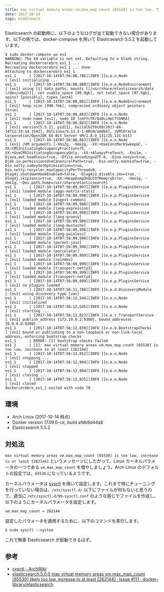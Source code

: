 ```yaml
---
title: max virtual memory areas vm.max_map_count [65530] is too low. で Elasticsearch が起動しないとき
date: 2017-10-14
tags: middleware
---
```


Elasticsearch の起動時に、以下のようなログが出て起動できない場合があります。以下の例では、docker-compose を用いて Elasticsearch 5.5.2 を起動しています。

```
$ sudo docker-compose up es1
WARNING: The k9 variable is not set. Defaulting to a blank string.
Recreating dockercerebro_es1_1 ...
Recreating dockercerebro_es1_1 ... done
Attaching to dockercerebro_es1_1
es1_1      | [2017-10-14T07:56:08,786][INFO ][o.e.n.Node               ] [es1] initializing ...
es1_1      | [2017-10-14T07:56:08,880][INFO ][o.e.e.NodeEnvironment    ] [es1] using [1] data paths, mounts [[/usr/share/elasticsearch/data (/dev/vda2)]], net usable_space [80.9gb], net total_space [97.6gb], spins? [possibly], types [ext4]
es1_1      | [2017-10-14T07:56:08,881][INFO ][o.e.e.NodeEnvironment    ] [es1] heap size [990.7mb], compressed ordinary object pointers [true]
es1_1      | [2017-10-14T07:56:08,883][INFO ][o.e.n.Node               ] [es1] node name [es1], node ID [cmYYcTKrQa6LiHpCftbNKA]
es1_1      | [2017-10-14T07:56:08,883][INFO ][o.e.n.Node               ] [es1] version[5.5.2], pid[1], build[b2f0c09/2017-08-14T12:33:14.154Z], OS[Linux/4.13.5-1-ARCH/amd64], JVM[Oracle Corporation/OpenJDK 64-Bit Server VM/1.8.0_131/25.131-b11]
es1_1      | [2017-10-14T07:56:08,883][INFO ][o.e.n.Node               ] [es1] JVM arguments [-Xms2g, -Xmx2g, -XX:+UseConcMarkSweepGC, -XX:CMSInitiatingOccupancyFraction=75, -XX:+UseCMSInitiatingOccupancyOnly, -XX:+AlwaysPreTouch, -Xss1m, -Djava.awt.headless=true, -Dfile.encoding=UTF-8, -Djna.nosys=true, -Djdk.io.permissionsUseCanonicalPath=true, -Dio.netty.noUnsafe=true, -Dio.netty.noKeySetOptimization=true, -Dio.netty.recycler.maxCapacityPerThread=0, -Dlog4j.shutdownHookEnabled=false, -Dlog4j2.disable.jmx=true, -Dlog4j.skipJansi=true, -XX:+HeapDumpOnOutOfMemoryError, -Xms1g, -Xmx1g, -Des.path.home=/usr/share/elasticsearch]
es1_1      | [2017-10-14T07:56:09,997][INFO ][o.e.p.PluginsService     ] [es1] loaded module [aggs-matrix-stats]
es1_1      | [2017-10-14T07:56:09,998][INFO ][o.e.p.PluginsService     ] [es1] loaded module [ingest-common]
es1_1      | [2017-10-14T07:56:09,998][INFO ][o.e.p.PluginsService     ] [es1] loaded module [lang-expression]
es1_1      | [2017-10-14T07:56:09,998][INFO ][o.e.p.PluginsService     ] [es1] loaded module [lang-groovy]
es1_1      | [2017-10-14T07:56:09,998][INFO ][o.e.p.PluginsService     ] [es1] loaded module [lang-mustache]
es1_1      | [2017-10-14T07:56:09,998][INFO ][o.e.p.PluginsService     ] [es1] loaded module [lang-painless]
es1_1      | [2017-10-14T07:56:09,998][INFO ][o.e.p.PluginsService     ] [es1] loaded module [parent-join]
es1_1      | [2017-10-14T07:56:09,998][INFO ][o.e.p.PluginsService     ] [es1] loaded module [percolator]
es1_1      | [2017-10-14T07:56:09,999][INFO ][o.e.p.PluginsService     ] [es1] loaded module [reindex]
es1_1      | [2017-10-14T07:56:09,999][INFO ][o.e.p.PluginsService     ] [es1] loaded module [transport-netty3]
es1_1      | [2017-10-14T07:56:09,999][INFO ][o.e.p.PluginsService     ] [es1] loaded module [transport-netty4]
es1_1      | [2017-10-14T07:56:09,999][INFO ][o.e.p.PluginsService     ] [es1] no plugins loaded
es1_1      | [2017-10-14T07:56:11,788][INFO ][o.e.d.DiscoveryModule    ] [es1] using discovery type [zen]
es1_1      | [2017-10-14T07:56:12,544][INFO ][o.e.n.Node               ] [es1] initialized
es1_1      | [2017-10-14T07:56:12,545][INFO ][o.e.n.Node               ] [es1] starting ...
es1_1      | [2017-10-14T07:56:12,823][INFO ][o.e.t.TransportService   ] [es1] publish_address {172.19.0.2:9300}, bound_addresses {0.0.0.0:9300}
es1_1      | [2017-10-14T07:56:12,839][INFO ][o.e.b.BootstrapChecks    ] [es1] bound or publishing to a non-loopback or non-link-local address, enforcing bootstrap checks
es1_1      | ERROR: [1] bootstrap checks failed
es1_1      | [1]: max virtual memory areas vm.max_map_count [65530] is too low, increase to at least [262144]
es1_1      | [2017-10-14T07:56:12,852][INFO ][o.e.n.Node               ] [es1] stopping ...
es1_1      | [2017-10-14T07:56:12,904][INFO ][o.e.n.Node               ] [es1] stopped
es1_1      | [2017-10-14T07:56:12,904][INFO ][o.e.n.Node               ] [es1] closing ...
es1_1      | [2017-10-14T07:56:12,925][INFO ][o.e.n.Node               ] [es1] closed
dockercerebro_es1_1 exited with code 78
```

## 環境

- Arch Linux (2017-10-14 時点)
- Docker version 17.09.0-ce, build afdb6d44a8
- Elasticsearch 5.5.2

## 対処法

`max virtual memory areas vm.max_map_count [65530] is too low, increase to at least [262144]` というメッセージにしたがって、Linux カーネルパラメータの一つである `vm.max_map_count` を増やしましょう。Arch Linux のデフォルトの設定では、`65530` になっているようです。

カーネルパラメータは [sysctl](https://wiki.archlinux.org/index.php/Sysctl) を用いて設定します。これまで特にチューニングを行っていない場合は、`/etc/sysctl.d/` 以下にファイルが何もないと思うので、適当に `/etc/sysctl.d/99-sysctl.conf` のような感じでファイルを作成し、以下のようにカーネルパラメータを設定します。

```sysctl
vm.max_map_count = 262144
```

設定したパラメータを適用するために、以下のコマンドを実行します。

```
$ sudo sysctl --system
```

これで無事 Elasticsearch が起動できるはず。

## 参考

- [sysctl - ArchWiki](https://wiki.archlinux.org/index.php/Sysctl)
- [elasticsearch:5.0.0 max virtual memory areas vm.max_map_count [65530] likely too low, increase to at least [262144] · Issue #111 · docker-library/elasticsearch](https://github.com/docker-library/elasticsearch/issues/111)
